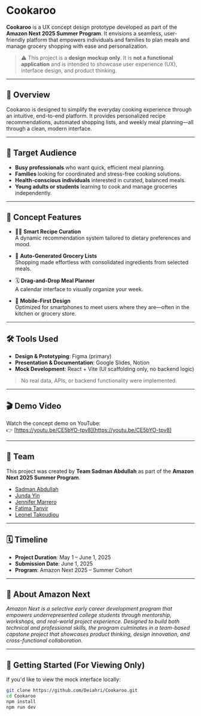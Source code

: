 # Cookaroo

**Cookaroo** is a UX concept design prototype developed as part of the **Amazon Next 2025 Summer Program**. It envisions a seamless, user-friendly platform that empowers individuals and families to plan meals and manage grocery shopping with ease and personalization.

> ⚠️ This project is a **design mockup only**. It is **not a functional application** and is intended to showcase user experience (UX), interface design, and product thinking.

---

## 📌 Overview

Cookaroo is designed to simplify the everyday cooking experience through an intuitive, end-to-end platform. It provides personalized recipe recommendations, automated shopping lists, and weekly meal planning—all through a clean, modern interface.

---

## 🎯 Target Audience

- **Busy professionals** who want quick, efficient meal planning.
- **Families** looking for coordinated and stress-free cooking solutions.
- **Health-conscious individuals** interested in curated, balanced meals.
- **Young adults or students** learning to cook and manage groceries independently.

---

## 🧠 Concept Features

- 🧑‍🍳 **Smart Recipe Curation**  
  A dynamic recommendation system tailored to dietary preferences and mood.

- 🛒 **Auto-Generated Grocery Lists**  
  Shopping made effortless with consolidated ingredients from selected meals.

- 🗓️ **Drag-and-Drop Meal Planner**  
  A calendar interface to visually organize your week.

- 📱 **Mobile-First Design**  
  Optimized for smartphones to meet users where they are—often in the kitchen or grocery store.

---

## 🛠️ Tools Used

- **Design & Prototyping**: Figma (primary)
- **Presentation & Documentation**: Google Slides, Notion
- **Mock Development**: React + Vite (UI scaffolding only, no backend logic)

> No real data, APIs, or backend functionality were implemented.

---

## 🎬 Demo Video

Watch the concept demo on YouTube:  
👉 [https://youtu.be/CE5bYO-tpv8](https://youtu.be/CE5bYO-tpv8)

---

## 👥 Team

This project was created by **Team Sadman Abdullah** as part of the **Amazon Next 2025 Summer Program**.

- [Sadman Abdullah](https://www.linkedin.com/in/sadmansakib-abdullah/)  
- [Junda Yin](https://www.linkedin.com/in/junda-yin/)  
- [Jennifer Marrero](https://www.linkedin.com/in/jennifer-marrero300/)  
- [Fatima Tanvir](https://www.linkedin.com/in/fatimaatanvir/)  
- [Leonel Takoudjou](https://www.linkedin.com/in/leonelkach/)

---

## 🗓️ Timeline

- **Project Duration**: May 1 – June 1, 2025  
- **Submission Date**: June 1, 2025  
- **Program**: Amazon Next 2025 – Summer Cohort

---

## 🌱 About Amazon Next

*Amazon Next is a selective early career development program that empowers underrepresented college students through mentorship, workshops, and real-world project experience. Designed to build both technical and professional skills, the program culminates in a team-based capstone project that showcases product thinking, design innovation, and cross-functional collaboration.*

---

## 🚀 Getting Started (For Viewing Only)

If you'd like to view the mock interface locally:

```bash
git clone https://github.com/Deiahri/Cookaroo.git
cd Cookaroo
npm install
npm run dev
